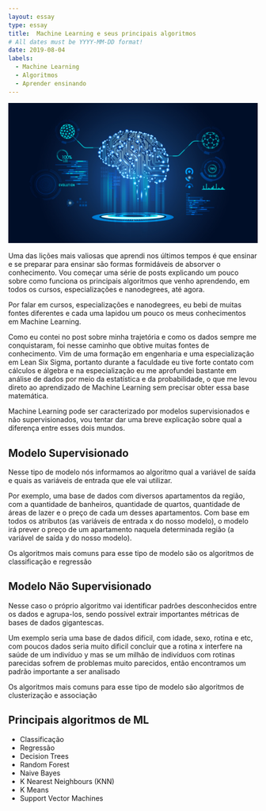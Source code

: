 ```yaml
---
layout: essay
type: essay
title:  Machine Learning e seus principais algoritmos
# All dates must be YYYY-MM-DD format!
date: 2019-08-04
labels:
  - Machine Learning
  - Algoritmos
  - Aprender ensinando
---
```


<img class="ui fluid image" src="../images/ML_logo.jpg">
<p>Uma das lições mais valiosas que aprendi nos últimos tempos é que ensinar e se preparar para ensinar são formas 
formidáveis de absorver o conhecimento. Vou começar uma série de posts explicando um pouco sobre como funciona os principais algoritmos que venho aprendendo, em todos os cursos, especializações e nanodegrees, até agora.</p>

<p>Por falar em cursos, especializações e nanodegrees, eu bebi de muitas fontes diferentes e cada uma lapidou um pouco 
os meus conhecimentos em Machine Learning.</p>

<p>Como eu contei no post sobre minha trajetória e como os dados sempre me conquistaram, foi nesse caminho que obtive muitas 
fontes de conhecimento. Vim de uma formação em engenharia e uma especialização em Lean Six Sigma, portanto durante a faculdade eu tive forte contato com cálculos e álgebra e na especialização eu me aprofundei bastante em análise de dados por meio da estatística e da probabilidade, o que me levou direto ao aprendizado de Machine Learning sem precisar obter essa base matemática.</p>

<p>Machine Learning pode ser caracterizado por modelos supervisionados e não supervisionados, vou tentar dar uma breve explicação sobre qual a diferença entre esses dois mundos.</p>

## Modelo Supervisionado
 
<p>Nesse tipo de modelo nós informamos ao algoritmo qual a variável de saída e quais as variáveis de entrada que ele vai utilizar. </p>
<p>Por exemplo, uma base de dados com diversos apartamentos da região, com a quantidade de banheiros, quantidade de quartos, quantidade de áreas de lazer e o preço de cada um desses apartamentos. Com base em todos os atributos (as variáveis de entrada x do nosso modelo), o modelo irá prever o preço de um apartamento naquela determinada região (a variável de saída y do nosso modelo).</p>

<p>Os algoritmos mais comuns para esse tipo de modelo são os algoritmos de classificação e regressão</p>

## Modelo Não Supervisionado

<p>Nesse caso o próprio algoritmo vai identificar padrões desconhecidos entre os dados e agrupa-los, sendo possível extrair importantes métricas de bases de dados gigantescas. </p>
<p>Um exemplo seria uma base de dados difícil, com idade, sexo, rotina e etc, com poucos dados seria muito dificil concluir que a rotina x interfere na saúde de um indivíduo y mas se um milhão de indivíduos com rotinas parecidas sofrem de problemas muito parecidos, então encontramos um padrão importante a ser analisado</p>

<p> Os algoritmos mais comuns para esse tipo de modelo são algoritmos de clusterização e associação</p>


## Principais algoritmos de ML


* Classificação
* Regressão
* Decision Trees
* Random Forest
* Naive Bayes
* K Nearest Neighbours (KNN)
* K Means
* Support Vector Machines



